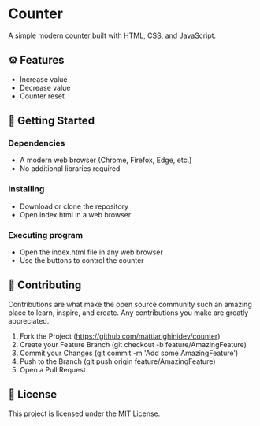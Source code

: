 # Counter

A simple modern counter built with HTML, CSS, and JavaScript.

## ⚙️ Features

* Increase value
* Decrease value
* Counter reset

## 🚀 Getting Started

### Dependencies

* A modern web browser (Chrome, Firefox, Edge, etc.)
* No additional libraries required

### Installing

* Download or clone the repository
* Open index.html in a web browser

### Executing program

* Open the index.html file in any web browser
* Use the buttons to control the counter

## 🤝 Contributing

Contributions are what make the open source community such an amazing place to learn, inspire, and create. Any contributions you make are greatly appreciated.

1. Fork the Project (https://github.com/mattiarighinidev/counter)
2. Create your Feature Branch (git checkout -b feature/AmazingFeature)
3. Commit your Changes (git commit -m 'Add some AmazingFeature')
4. Push to the Branch (git push origin feature/AmazingFeature)
5. Open a Pull Request

## 📜 License

This project is licensed under the MIT License.
